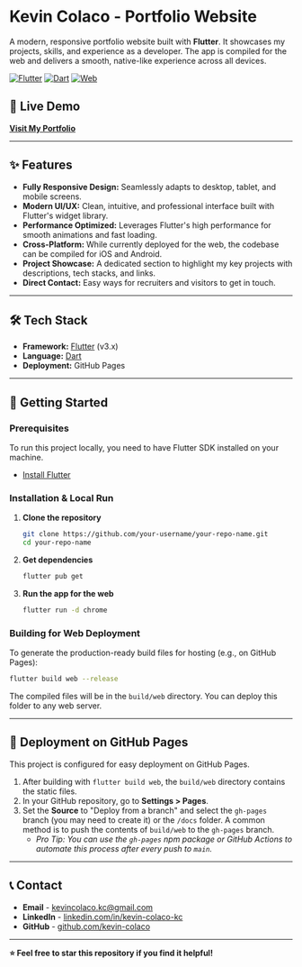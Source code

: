 # **Kevin Colaco - Portfolio Website**

A modern, responsive portfolio website built with **Flutter**. It showcases my projects, skills, and experience as a developer. The app is compiled for the web and delivers a smooth, native-like experience across all devices.

[![Flutter](https://img.shields.io/badge/Flutter-02569B?style=for-the-badge&logo=flutter&logoColor=white)](https://flutter.dev/)
[![Dart](https://img.shields.io/badge/Dart-0175C2?style=for-the-badge&logo=dart&logoColor=white)](https://dart.dev/)
[![Web](https://img.shields.io/badge/Platform-Web-3F51B5?style=for-the-badge&logo=google-chrome&logoColor=white)](https://kevin-colaco.github.io/portfolio/#/)
## 🚀 Live Demo

**[Visit My Portfolio](https://kevin-colaco.github.io/portfolio/#/)**

---

## ✨ Features

*   **Fully Responsive Design:** Seamlessly adapts to desktop, tablet, and mobile screens.
*   **Modern UI/UX:** Clean, intuitive, and professional interface built with Flutter's widget library.
*   **Performance Optimized:** Leverages Flutter's high performance for smooth animations and fast loading.
*   **Cross-Platform:** While currently deployed for the web, the codebase can be compiled for iOS and Android.
*   **Project Showcase:** A dedicated section to highlight my key projects with descriptions, tech stacks, and links.
*   **Direct Contact:** Easy ways for recruiters and visitors to get in touch.

---

## 🛠️ Tech Stack

*   **Framework:** [Flutter](https://flutter.dev/) (v3.x)
*   **Language:** [Dart](https://dart.dev/)
*   **Deployment:** GitHub Pages

---

## 🚀 Getting Started

### Prerequisites

To run this project locally, you need to have Flutter SDK installed on your machine.
*   [Install Flutter](https://docs.flutter.dev/get-started/install)

### Installation & Local Run

1.  **Clone the repository**
    ```bash
    git clone https://github.com/your-username/your-repo-name.git
    cd your-repo-name
    ```

2.  **Get dependencies**
    ```bash
    flutter pub get
    ```

3.  **Run the app for the web**
    ```bash
    flutter run -d chrome
    ```

### Building for Web Deployment

To generate the production-ready build files for hosting (e.g., on GitHub Pages):

```bash
flutter build web --release
```

The compiled files will be in the `build/web` directory. You can deploy this folder to any web server.

---

## 🔧 Deployment on GitHub Pages

This project is configured for easy deployment on GitHub Pages.

1.  After building with `flutter build web`, the `build/web` directory contains the static files.
2.  In your GitHub repository, go to **Settings > Pages**.
3.  Set the **Source** to "Deploy from a branch" and select the `gh-pages` branch (you may need to create it) or the `/docs` folder. A common method is to push the contents of `build/web` to the `gh-pages` branch.
    *   *Pro Tip: You can use the `gh-pages` npm package or GitHub Actions to automate this process after every push to `main`.*

---

## 📞 Contact

- **Email** - [kevincolaco.kc@gmail.com](mailto:kevincolaco.kc@gmail.com)
- **LinkedIn** - [linkedin.com/in/kevin-colaco-kc](https://linkedin.com/in/kevin-colaco-kc)
- **GitHub** - [github.com/kevin-colaco](https://github.com/kevin-colaco)

---

**⭐ Feel free to star this repository if you find it helpful!**

